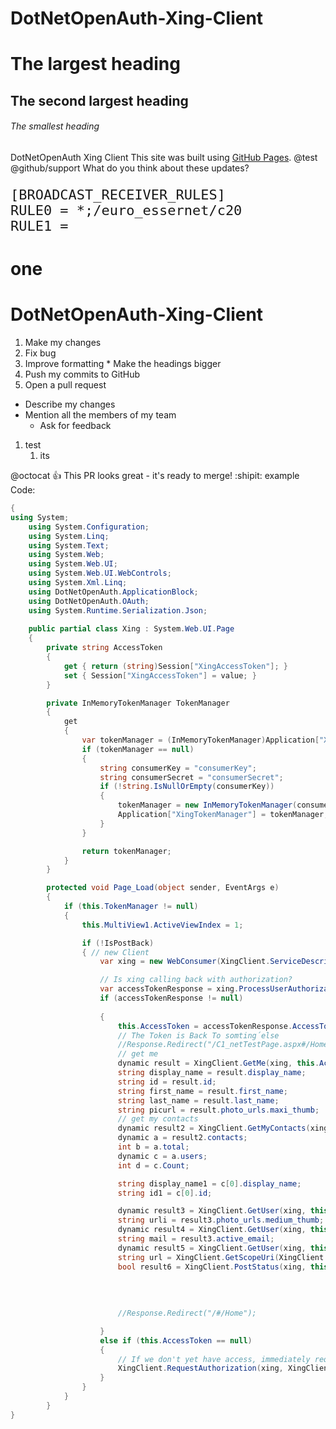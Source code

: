 DotNetOpenAuth-Xing-Client
==========================
# The largest heading
## The second largest heading
###### The smallest heading
DotNetOpenAuth Xing Client
This site was built using [GitHub Pages](https://pages.github.com/).
@test
@github/support What do you think about these updates?

<pre style="font-size:157%">
[BROADCAST_RECEIVER_RULES]
RULE0 = *;/euro_essernet/c20
RULE1 = 
</pre>

# one #
DotNetOpenAuth-Xing-Client
=
1. Make my changes
  1. Fix bug
  2. Improve formatting
    * Make the headings bigger
2. Push my commits to GitHub
3. Open a pull request
  * Describe my changes
  * Mention all the members of my team
    * Ask for feedback
1. test
    1. its
    
@octocat :+1: This PR looks great - it's ready to merge! :shipit:
example Code:

``` C#
{
using System;
    using System.Configuration;
    using System.Linq;
    using System.Text;
    using System.Web;
    using System.Web.UI;
    using System.Web.UI.WebControls;
    using System.Xml.Linq;
    using DotNetOpenAuth.ApplicationBlock;
    using DotNetOpenAuth.OAuth;
    using System.Runtime.Serialization.Json;
    
    public partial class Xing : System.Web.UI.Page
    {
        private string AccessToken
        {
            get { return (string)Session["XingAccessToken"]; }
            set { Session["XingAccessToken"] = value; }
        }

        private InMemoryTokenManager TokenManager
        {
            get
            {
                var tokenManager = (InMemoryTokenManager)Application["XingTokenManager"];
                if (tokenManager == null)
                {
                    string consumerKey = "consumerKey"; 
                    string consumerSecret = "consumerSecret"; 
                    if (!string.IsNullOrEmpty(consumerKey))
                    {
                        tokenManager = new InMemoryTokenManager(consumerKey, consumerSecret);
                        Application["XingTokenManager"] = tokenManager;
                    }
                }

                return tokenManager;
            }
        }

        protected void Page_Load(object sender, EventArgs e)
        {
            if (this.TokenManager != null)
            {
                this.MultiView1.ActiveViewIndex = 1;

                if (!IsPostBack)
                { // new Client
                    var xing = new WebConsumer(XingClient.ServiceDescription, this.TokenManager);

                    // Is xing calling back with authorization?
                    var accessTokenResponse = xing.ProcessUserAuthorization();
                    if (accessTokenResponse != null)
                    
                    {
                        this.AccessToken = accessTokenResponse.AccessToken;
                        // The Token is Back To somting´else
                        //Response.Redirect("/C1_netTestPage.aspx#/Home");
                        // get me
                        dynamic result = XingClient.GetMe(xing, this.AccessToken);
                        string display_name = result.display_name;
                        string id = result.id;
                        string first_name = result.first_name;
                        string last_name = result.last_name;
                        string picurl = result.photo_urls.maxi_thumb;
                        // get my contacts
                        dynamic result2 = XingClient.GetMyContacts(xing, this.AccessToken, "display_name", 50, 0);
                        dynamic a = result2.contacts;
                        int b = a.total;
                        dynamic c = a.users;
                        int d = c.Count;

                        string display_name1 = c[0].display_name;
                        string id1 = c[0].id;

                        dynamic result3 = XingClient.GetUser(xing, this.AccessToken, id1, "photo_urls.medium_thumb");
                        string urli = result3.photo_urls.medium_thumb;
                        dynamic result4 = XingClient.GetUser(xing, this.AccessToken, id1, "active_email");
                        string mail = result3.active_email;
                        dynamic result5 = XingClient.GetUser(xing, this.AccessToken, c[12].id);
                        string url = XingClient.GetScopeUri(XingClient.Applications.me);
                        bool result6 = XingClient.PostStatus(xing, this.AccessToken, "Hura fertig!!! ", id);
                        
                        
                        
                        
                        //Response.Redirect("/#/Home"); 

                    }
                    else if (this.AccessToken == null)
                    {
                        // If we don't yet have access, immediately request it.
                        XingClient.RequestAuthorization(xing, XingClient.Applications.Contacts);
                    }
                }
            }
        }
}
```
